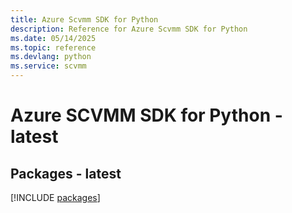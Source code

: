 ```yaml
---
title: Azure Scvmm SDK for Python
description: Reference for Azure Scvmm SDK for Python
ms.date: 05/14/2025
ms.topic: reference
ms.devlang: python
ms.service: scvmm
---
```

# Azure SCVMM SDK for Python - latest
## Packages - latest
[!INCLUDE [packages](scvmm-index.md)]